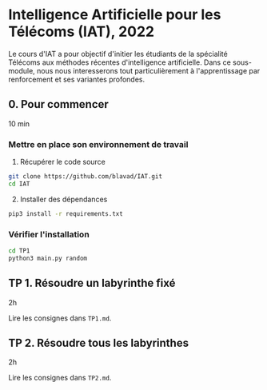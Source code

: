 # Intelligence Artificielle pour les Télécoms (IAT), 2022

Le cours d'IAT a pour objectif d'initier les étudiants de la spécialité Télécoms aux méthodes récentes d'intelligence artificielle. Dans ce sous-module, nous nous interesserons tout particulièrement à l'apprentissage par renforcement et ses variantes profondes. 


## 0. Pour commencer
10 min
### Mettre en place son environnement de travail

1. Récupérer le code source 
```bash
git clone https://github.com/blavad/IAT.git
cd IAT
```

2. Installer des dépendances
```bash
pip3 install -r requirements.txt
```

### Vérifier l'installation
```bash
cd TP1
python3 main.py random
```

## TP 1. Résoudre un labyrinthe fixé
2h

Lire les consignes dans `TP1.md`.

## TP 2. Résoudre tous les labyrinthes
2h

Lire les consignes dans `TP2.md`.
